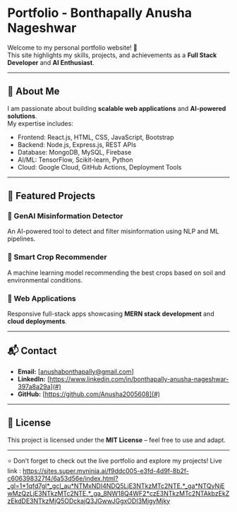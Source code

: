 # Portfolio - Bonthapally Anusha Nageshwar

Welcome to my personal portfolio website! 🚀  
This site highlights my skills, projects, and achievements as a **Full Stack Developer** and **AI Enthusiast**.

---

## 🌟 About Me
I am passionate about building **scalable web applications** and **AI-powered solutions**.  
My expertise includes:
- Frontend: React.js, HTML, CSS, JavaScript, Bootstrap  
- Backend: Node.js, Express.js, REST APIs  
- Database: MongoDB, MySQL, Firebase  
- AI/ML: TensorFlow, Scikit-learn, Python  
- Cloud: Google Cloud, GitHub Actions, Deployment Tools  

---

## 📂 Featured Projects
### 🔹 GenAI Misinformation Detector  
An AI-powered tool to detect and filter misinformation using NLP and ML pipelines.  

### 🔹 Smart Crop Recommender  
A machine learning model recommending the best crops based on soil and environmental conditions.  

### 🔹 Web Applications  
Responsive full-stack apps showcasing **MERN stack development** and **cloud deployments**.  

---

## 📬 Contact
- **Email:** [anushabonthapally@gmail.com]  
- **LinkedIn:** [https://www.linkedin.com/in/bonthapally-anusha-nageshwar-397a8a29a](#)  
- **GitHub:** [https://github.com/Anusha2005608](#)  

---

## 📜 License
This project is licensed under the **MIT License** – feel free to use and adapt.  

---

⭐ Don’t forget to check out the live portfolio and explore my projects!
Live link : https://sites.super.myninja.ai/f9ddc005-e3fd-4d9f-8b2f-c606398327f4/6a53d56e/index.html?_gl=1*1qfd7gl*_gcl_au*NTMxNDI4NDQ5LjE3NTkzMTc2NTE.*_ga*NTQyNjEwMzQzLjE3NTkzMTc2NTE.*_ga_8NW18Q4WF2*czE3NTkzMTc2NTAkbzEkZzEkdDE3NTkzMjQ5ODckajQ3JGwwJGgxODI3MjgyMjky
